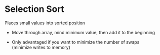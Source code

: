 # Selection Sort

Places small values into sorted position

- Move through array, mind minimum value, then add it to the beginning

- Only advantaged if you want to minimize the number of swaps (minimize writes to memory)

